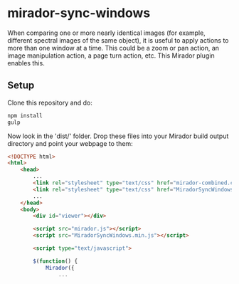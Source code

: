 # mirador-sync-windows

When comparing one or more nearly identical images (for example, different spectral images of the same object), it is useful to apply actions to more than one window at a time. This could be a zoom or pan action, an image manipulation action, a page turn action, etc. This Mirador plugin enables this.

## Setup

Clone this repository and do:

```bash
npm install
gulp
```

Now look in the 'dist/' folder. Drop these files into your Mirador build output directory and point your webpage to them:

```html
<!DOCTYPE html>
<html>
    <head>
        ...
        <link rel="stylesheet" type="text/css" href="mirador-combined.css">
        <link rel="stylesheet" type="text/css" href="MiradorSyncWindows.min.css">
        ...
    </head>
    <body>
        <div id="viewer"></div>

        <script src="mirador.js"></script>
        <script src="MiradorSyncWindows.min.js"></script>

        <script type="text/javascript">

        $(function() {
            Mirador({
                ...
```
